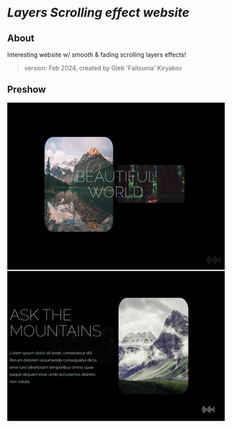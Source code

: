 # **_Layers Scrolling effect website_**

## About

Interesting website w/ smooth & fading scrolling layers effects!
​
> version: Feb 2024, created by Gleb 'Faitsuma' Kiryakov

## Preshow

<div align="center">
  <a href="https://faitsumaru.github.io/layers-scrolling-effect-website/">
    <img src="images/preshow/preshow-1.jpg" alt="preshow #1">
  </a>
  <br>
  <a href="https://faitsumaru.github.io/layers-scrolling-effect-website/">
    <img src="images/preshow/preshow-2.jpg" alt="preshow #2">
  </a>
</div>


